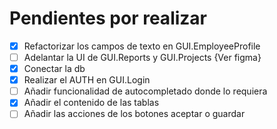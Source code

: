 # Pendientes por realizar

- [X] Refactorizar los campos de texto en GUI.EmployeeProfile
- [ ] Adelantar la UI de GUI.Reports y GUI.Projects {Ver figma}
- [X] Conectar la db
- [X] Realizar el AUTH en GUI.Login
- [ ] Añadir funcionalidad de autocompletado donde lo requiera
- [X] Añadir el contenido de las tablas
- [ ] Añadir las acciones de los botones aceptar o guardar